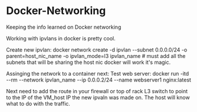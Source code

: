 # Docker-Networking
Keeping the info learned on Docker networking

Working with ipvlans in docker is pretty cool.


Create new ipvlan:
docker network create -d ipvlan --subnet 0.0.0.0/24 -o parent=host_nic_name -o ipvlan_mode=l3 ipvlan_name # must add all the subnets that will be sharing the host nic docker will work it's magic.

Assinging the network to a container next:
Test web server:
docker run -itd --rm --network ipvlan_name --ip 0.0.0.2/24 --name webserver1 nginx:latest

Next need to add the route in your firewall or top of rack L3 switch to point to the IP of the VM_host IP the new ipvaln was made on. The host will know what to do with the traffic.

